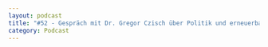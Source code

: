 ```yaml
---
layout: podcast
title: "#52 - Gespräch mit Dr. Gregor Czisch über Politik und erneuerbare Energien"
category: Podcast
---
```


<p><script class="podigee-podcast-player" src="https://cdn.podigee.com/podcast-player/javascripts/podigee-podcast-player.js" data-configuration="https://interviews-4-future.podigee.io/52-i4f/embed?context=external"></script></p>
